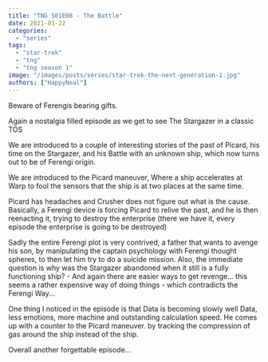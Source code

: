 ```yaml
---
title: "TNG S01E08 - The Battle"
date: 2021-01-22
categories: 
  - "series"
tags: 
  - "star-trek"
  - "tng"
  - "tng season 1"
image: "/images/posts/series/star-trek-the-next-generation-1.jpg"
authors: ["HappyNeal"]
---
```


Beware of Ferengis bearing gifts.

Again a nostalgia filled episode as we get to see The Stargazer in a classic TOS

We are introduced to a couple of interesting stories of the past of Picard, his time on the Stargazer, and his Battle with an unknown ship, which now turns out to be of Ferengi origin.

We are introduced to the Picard maneuver, Where a ship accelerates at Warp to fool the sensors that the ship is at two places at the same time.

Picard has headaches and Crusher does not figure out what is the cause. Basically, a Ferengi device is forcing Picard to relive the past, and he is then reenacting it, trying to destroy the enterprise (there we have it, every episode the enterprise is going to be destroyed)

Sadly the entire Ferengi plot is very contrived, a father that wants to avenge his son, by manipulating the captain psychology with Ferengi thought spheres, to then let him try to do a suicide mission. Also, the immediate question is why was the Stargazer abandoned when it still is a fully functioning ship? - And again there are easier ways to get revenge... this seems a rather expensive way of doing things - which contradicts the Ferengi Way...

One thing I noticed in the episode is that Data is becoming slowly well Data, less emotions, more machine and outstanding calculation speed. He comes up with a counter to the Picard maneuver. by tracking the compression of gas around the ship instead of the ship.

Overall another forgettable episode...
